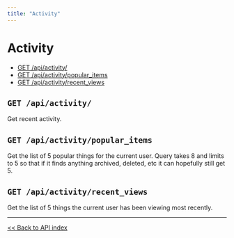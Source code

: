 ```yaml
---
title: "Activity"
---
```


# Activity

  - [GET /api/activity/](#get-apiactivity)
  - [GET /api/activity/popular_items](#get-apiactivitypopular_items)
  - [GET /api/activity/recent_views](#get-apiactivityrecent_views)

## `GET /api/activity/`

Get recent activity.

## `GET /api/activity/popular_items`

Get the list of 5 popular things for the current user. Query takes 8 and limits to 5 so that if it
  finds anything archived, deleted, etc it can hopefully still get 5.

## `GET /api/activity/recent_views`

Get the list of 5 things the current user has been viewing most recently.

---

[<< Back to API index](../api-documentation.md)
